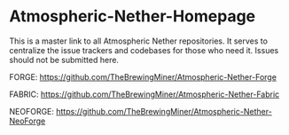 # Atmospheric-Nether-Homepage
This is a master link to all Atmospheric Nether repositories.
It serves to centralize the issue trackers and codebases for those who need it.
Issues should not be submitted here.

FORGE:
https://github.com/TheBrewingMiner/Atmospheric-Nether-Forge

FABRIC:
https://github.com/TheBrewingMiner/Atmospheric-Nether-Fabric

NEOFORGE:
https://github.com/TheBrewingMiner/Atmospheric-Nether-NeoForge

